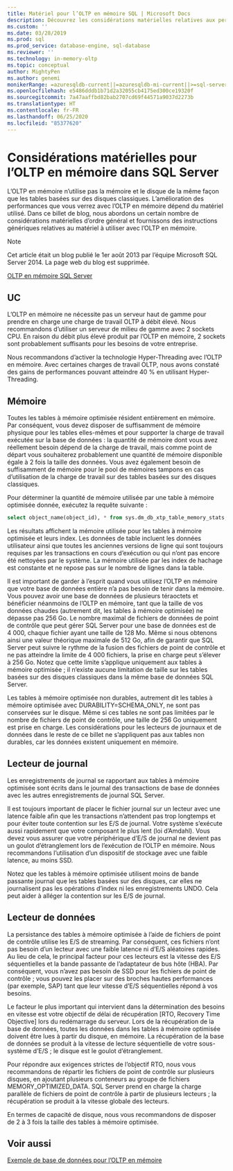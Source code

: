 ```yaml
---
title: Matériel pour l’OLTP en mémoire SQL | Microsoft Docs
description: Découvrez les considérations matérielles relatives aux performances de l’OLTP en mémoire dans SQL Server. L’OLTP en mémoire n’utilise pas la mémoire et le disque de la même façon que les tables basées sur des disques.
ms.custom: ''
ms.date: 03/28/2019
ms.prod: sql
ms.prod_service: database-engine, sql-database
ms.reviewer: ''
ms.technology: in-memory-oltp
ms.topic: conceptual
author: MightyPen
ms.author: genemi
monikerRange: =azuresqldb-current||=azuresqldb-mi-current||>=sql-server-2016||>=sql-server-linux-2017||=sqlallproducts-allversions
ms.openlocfilehash: e5486dddb1b71d2a32055cb4175ed300ce19320f
ms.sourcegitcommit: 7a47aaffbd82bab2707cd69f44571a9037d2273b
ms.translationtype: HT
ms.contentlocale: fr-FR
ms.lasthandoff: 06/25/2020
ms.locfileid: "85377620"
---
```

# <a name="hardware-considerations-for-in-memory-oltp-in-sql-server"></a>Considérations matérielles pour l’OLTP en mémoire dans SQL Server

L’OLTP en mémoire n’utilise pas la mémoire et le disque de la même façon que les tables basées sur des disques classiques. L’amélioration des performances que vous verrez avec l’OLTP en mémoire dépend du matériel utilisé. Dans ce billet de blog, nous abordons un certain nombre de considérations matérielles d’ordre général et fournissons des instructions génériques relatives au matériel à utiliser avec l’OLTP en mémoire.

> [!NOTE]
> Cet article était un blog publié le 1er août 2013 par l’équipe Microsoft SQL Server 2014. La page web du blog est supprimée.
>
> [OLTP en mémoire SQL Server](index.md)

<!--
    Here was the link to the blog. This blog was captured into this new article on 2018/11/30, by GeneMi (MightyPen).
    https://cloudblogs.microsoft.com/sqlserver/2013/08/01/hardware-considerations-for-in-memory-oltp-in-sql-server-2014/
    At least one pre-existing article that contained the obsolete blog link was:
        relational-databases\in-memory-oltp\sample-database-for-in-memory-oltp.md
-->

## <a name="cpu"></a>UC

L’OLTP en mémoire ne nécessite pas un serveur haut de gamme pour prendre en charge une charge de travail OLTP à débit élevé. Nous recommandons d’utiliser un serveur de milieu de gamme avec 2 sockets CPU. En raison du débit plus élevé produit par l’OLTP en mémoire, 2 sockets sont probablement suffisants pour les besoins de votre entreprise.

Nous recommandons d’activer la technologie Hyper-Threading avec l’OLTP en mémoire. Avec certaines charges de travail OLTP, nous avons constaté des gains de performances pouvant atteindre 40 % en utilisant Hyper-Threading.

## <a name="memory"></a>Mémoire

Toutes les tables à mémoire optimisée résident entièrement en mémoire. Par conséquent, vous devez disposer de suffisamment de mémoire physique pour les tables elles-mêmes et pour supporter la charge de travail exécutée sur la base de données : la quantité de mémoire dont vous avez réellement besoin dépend de la charge de travail, mais comme point de départ vous souhaiterez probablement une quantité de mémoire disponible égale à 2 fois la taille des données. Vous avez également besoin de suffisamment de mémoire pour le pool de mémoires tampons en cas d’utilisation de la charge de travail sur des tables basées sur des disques classiques.

Pour déterminer la quantité de mémoire utilisée par une table à mémoire optimisée donnée, exécutez la requête suivante :

```sql
select object_name(object_id), * from sys.dm_db_xtp_table_memory_stats;
```

Les résultats affichent la mémoire utilisée pour les tables à mémoire optimisée et leurs index. Les données de table incluent les données utilisateur ainsi que toutes les anciennes versions de ligne qui sont toujours requises par les transactions en cours d’exécution ou qui n’ont pas encore été nettoyées par le système. La mémoire utilisée par les index de hachage est constante et ne repose pas sur le nombre de lignes dans la table.

Il est important de garder à l’esprit quand vous utilisez l’OLTP en mémoire que votre base de données entière n’a pas besoin de tenir dans la mémoire. Vous pouvez avoir une base de données de plusieurs téraoctets et bénéficier néanmoins de l’OLTP en mémoire, tant que la taille de vos données chaudes (autrement dit, les tables à mémoire optimisée) ne dépasse pas 256 Go. Le nombre maximal de fichiers de données de point de contrôle que peut gérer SQL Server pour une base de données est de 4 000, chaque fichier ayant une taille de 128 Mo. Même si nous obtenons ainsi une valeur théorique maximale de 512 Go, afin de garantir que SQL Server peut suivre le rythme de la fusion des fichiers de point de contrôle et ne pas atteindre la limite de 4 000 fichiers, la prise en charge peut s’élever à 256 Go. Notez que cette limite s’applique uniquement aux tables à mémoire optimisée ; il n’existe aucune limitation de taille sur les tables basées sur des disques classiques dans la même base de données SQL Server.

Les tables à mémoire optimisée non durables, autrement dit les tables à mémoire optimisée avec DURABILITY=SCHEMA_ONLY, ne sont pas conservées sur le disque. Même si ces tables ne sont pas limitées par le nombre de fichiers de point de contrôle, une taille de 256 Go uniquement est prise en charge. Les considérations pour les lecteurs de journaux et de données dans le reste de ce billet ne s’appliquent pas aux tables non durables, car les données existent uniquement en mémoire.

## <a name="log-drive"></a>Lecteur de journal

Les enregistrements de journal se rapportant aux tables à mémoire optimisée sont écrits dans le journal des transactions de base de données avec les autres enregistrements de journal SQL Server.

Il est toujours important de placer le fichier journal sur un lecteur avec une latence faible afin que les transactions n’attendent pas trop longtemps et pour éviter toute contention sur les E/S de journal. Votre système s’exécute aussi rapidement que votre composant le plus lent (loi d’Amdahl). Vous devez vous assurer que votre périphérique d’E/S de journal ne devient pas un goulot d’étranglement lors de l’exécution de l’OLTP en mémoire. Nous recommandons l’utilisation d’un dispositif de stockage avec une faible latence, au moins SSD.

Notez que les tables à mémoire optimisée utilisent moins de bande passante journal que les tables basées sur des disques, car elles ne journalisent pas les opérations d’index ni les enregistrements UNDO. Cela peut aider à alléger la contention sur les E/S de journal.

## <a name="data-drive"></a>Lecteur de données

La persistance des tables à mémoire optimisée à l’aide de fichiers de point de contrôle utilise les E/S de streaming. Par conséquent, ces fichiers n’ont pas besoin d’un lecteur avec une faible latence ni d’E/S aléatoires rapides. Au lieu de cela, le principal facteur pour ces lecteurs est la vitesse des E/S séquentielles et la bande passante de l’adaptateur de bus hôte (HBA). Par conséquent, vous n’avez pas besoin de SSD pour les fichiers de point de contrôle ; vous pouvez les placer sur des broches hautes performances (par exemple, SAP) tant que leur vitesse d’E/S séquentielles répond à vos besoins.

Le facteur le plus important qui intervient dans la détermination des besoins en vitesse est votre objectif de délai de récupération [RTO, Recovery Time Objective] lors du redémarrage du serveur. Lors de la récupération de la base de données, toutes les données dans les tables à mémoire optimisée doivent être lues à partir du disque, en mémoire. La récupération de la base de données se produit à la vitesse de lecture séquentielle de votre sous-système d’E/S ; le disque est le goulot d’étranglement.

Pour répondre aux exigences strictes de l’objectif RTO, nous vous recommandons de répartir les fichiers de point de contrôle sur plusieurs disques, en ajoutant plusieurs conteneurs au groupe de fichiers MEMORY_OPTIMIZED_DATA. SQL Server prend en charge la charge parallèle de fichiers de point de contrôle à partir de plusieurs lecteurs ; la récupération se produit à la vitesse globale des lecteurs.

En termes de capacité de disque, nous vous recommandons de disposer de 2 à 3 fois la taille des tables à mémoire optimisée.

## <a name="see-also"></a>Voir aussi

[Exemple de base de données pour l’OLTP en mémoire](sample-database-for-in-memory-oltp.md)
